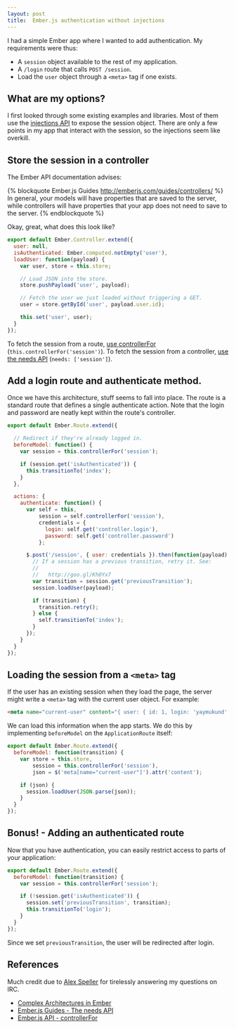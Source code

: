 ```yaml
---
layout: post
title:  Ember.js authentication without injections
---
```


I had a simple Ember app where I wanted to add authentication. My
requirements were thus:

- A `session` object available to the rest of my application.
- A `/login` route that calls `POST /session`.
- Load the `user` object through a `<meta>` tag if one exists.

## What are my options?

I first looked through some existing examples and libraries. Most of them
use the [injections API](injections-api) to expose the session object. There
are only a few points in my app that interact with the session, so the
injections seem like overkill.

[injections-api]: http://emberjs.com/api/classes/Ember.Application.html#method_inject

## Store the session in a controller

The Ember API documentation advises:

{% blockquote Ember.js Guides http://emberjs.com/guides/controllers/ %}
In general, your models will have properties that are saved to the server,
while controllers will have properties that your app does not need to save to
the server.
{% endblockquote %}

Okay, great, what does this look like?

```javascript app/controllers/session.js
export default Ember.Controller.extend({
  user: null,
  isAuthenticated: Ember.computed.notEmpty('user'),
  loadUser: function(payload) {
    var user, store = this.store;

    // Load JSON into the store.
    store.pushPayload('user', payload);

    // Fetch the user we just loaded without triggering a GET.
    user = store.getById('user', payload.user.id);

    this.set('user', user);
  }
});
```

To fetch the session from a route, [use controllerFor](controller-for)
(`this.controllerFor('session')`). To fetch the session from a controller,
[use the needs API](needs-api) (`needs: ['session']`).

## Add a login route and authenticate method.

Once we have this architecture, stuff seems to fall into place. The route is
a standard route that defines a single authenticate action. Note that the
login and password are neatly kept within the route's controller.

```javascript app/routes/login.js
export default Ember.Route.extend({

  // Redirect if they're already logged in.
  beforeModel: function() {
    var session = this.controllerFor('session');

    if (session.get('isAuthenticated')) {
      this.transitionTo('index');
    }
  },

  actions: {
    authenticate: function() {
      var self = this,
          session = self.controllerFor('session'),
          credentials = {
            login: self.get('controller.login'),
            password: self.get('controller.password')
          };

      $.post('/session', { user: credentials }).then(function(payload) {
        // If a session has a previous transition, retry it. See:
        //
        //   http://goo.gl/Kh0Yx7
        var transition = session.get('previousTransition');
        session.loadUser(payload);

        if (transition) {
          transition.retry();
        } else {
          self.transitionTo('index');
        }
      });
    }
  }
});
```

## Loading the session from a `<meta>` tag

If the user has an existing session when they load the page, the server might
write a `<meta>` tag with the current user object. For example:

```html index.html
<meta name="current-user" content="{ user: { id: 1, login: 'yaymukund' }}">
```

We can load this information when the app starts. We do this by implementing
`beforeModel` on the `ApplicationRoute` itself:

```javascript app/routes/application.js
export default Ember.Route.extend({
  beforeModel: function(transition) {
    var store = this.store,
        session = this.controllerFor('session'),
        json = $('meta[name="current-user"]').attr('content');

    if (json) {
      session.loadUser(JSON.parse(json));
    }
  }
});
```

## Bonus! - Adding an authenticated route

Now that you have authentication, you can easily restrict access to parts of
your application:

```javascript app/routes/members-only.js
export default Ember.Route.extend({
  beforeModel: function(transition) {
    var session = this.controllerFor('session');

    if (!session.get('isAuthenticated')) {
      session.set('previousTransition', transition);
      this.transitionTo('login');
    }
  }
});
```

Since we set `previousTransition`, the user will be redirected after login.

[needs-api]: http://emberjs.com/guides/controllers/dependencies-between-controllers/
[controller-for]: http://emberjs.com/api/classes/Ember.Route.html#method_controllerFor

## References

Much credit due to [Alex Speller](http://alexspeller.com/) for tirelessly
answering my questions on IRC.

- [Complex Architectures in Ember](http://madhatted.com/2013/8/31/emberfest-presentation-complex-architectures-in-ember)
- [Ember.js Guides - The needs API](http://emberjs.com/guides/controllers/dependencies-between-controllers/)
- [Ember.js API - controllerFor](http://emberjs.com/api/classes/Ember.Route.html#method_controllerFor)
